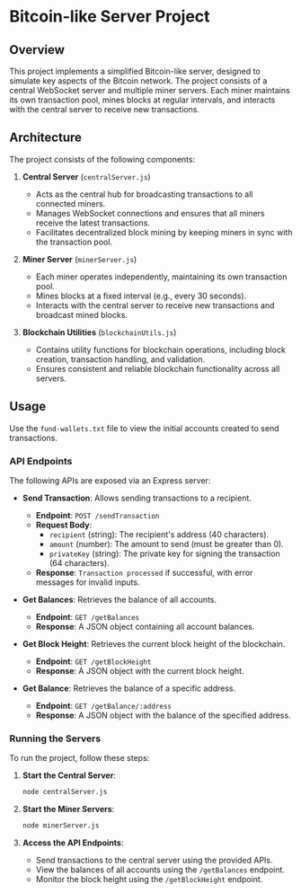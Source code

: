 # Bitcoin-like Server Project

## Overview

This project implements a simplified Bitcoin-like server, designed to simulate key aspects of the Bitcoin network. The project consists of a central WebSocket server and multiple miner servers. Each miner maintains its own transaction pool, mines blocks at regular intervals, and interacts with the central server to receive new transactions.

## Architecture

The project consists of the following components:

1. **Central Server** (`centralServer.js`)
   - Acts as the central hub for broadcasting transactions to all connected miners.
   - Manages WebSocket connections and ensures that all miners receive the latest transactions.
   - Facilitates decentralized block mining by keeping miners in sync with the transaction pool.

2. **Miner Server** (`minerServer.js`)
   - Each miner operates independently, maintaining its own transaction pool.
   - Mines blocks at a fixed interval (e.g., every 30 seconds).
   - Interacts with the central server to receive new transactions and broadcast mined blocks.

3. **Blockchain Utilities** (`blockchainUtils.js`)
   - Contains utility functions for blockchain operations, including block creation, transaction handling, and validation.
   - Ensures consistent and reliable blockchain functionality across all servers.

## Usage

Use the `fund-wallets.txt` file to view the initial accounts created to send transactions.

### API Endpoints

The following APIs are exposed via an Express server:

- **Send Transaction**: Allows sending transactions to a recipient.
  - **Endpoint**: `POST /sendTransaction`
  - **Request Body**:
    - `recipient` (string): The recipient's address (40 characters).
    - `amount` (number): The amount to send (must be greater than 0).
    - `privateKey` (string): The private key for signing the transaction (64 characters).
  - **Response**: `Transaction processed` if successful, with error messages for invalid inputs.

- **Get Balances**: Retrieves the balance of all accounts.
  - **Endpoint**: `GET /getBalances`
  - **Response**: A JSON object containing all account balances.

- **Get Block Height**: Retrieves the current block height of the blockchain.
  - **Endpoint**: `GET /getBlockHeight`
  - **Response**: A JSON object with the current block height.

- **Get Balance**: Retrieves the balance of a specific address.
  - **Endpoint**: `GET /getBalance/:address`
  - **Response**: A JSON object with the balance of the specified address.

### Running the Servers

To run the project, follow these steps:

1. **Start the Central Server**:
   ```bash
   node centralServer.js

2. **Start the Miner Servers**:
   ```bash
   node minerServer.js
   ```

3. **Access the API Endpoints**:
    - Send transactions to the central server using the provided APIs.
    - View the balances of all accounts using the `/getBalances` endpoint.
    - Monitor the block height using the `/getBlockHeight` endpoint.